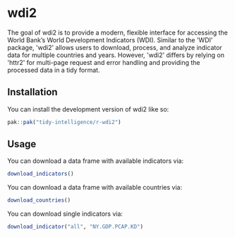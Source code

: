 
# wdi2

The goal of wdi2 is to provide a modern, flexible interface for accessing the World Bank’s World Development Indicators (WDI). Similar to the 'WDI' package, 'wdi2' allows users to download, process, and analyze indicator data for multiple countries and years. However, 'wdi2' differs by relying on 'httr2' for multi-page request and error handling and providing the processed data in a tidy format.

## Installation

You can install the development version of wdi2 like so:

``` r
pak::pak("tidy-intelligence/r-wdi2")
```

## Usage

You can download a data frame with available indicators via:

```r
download_indicators()
```

You can download a data frame with available countries via:

```r
download_countries()
```

You can download single indicators via:

```r
download_indicator("all", "NY.GDP.PCAP.KD")
```
